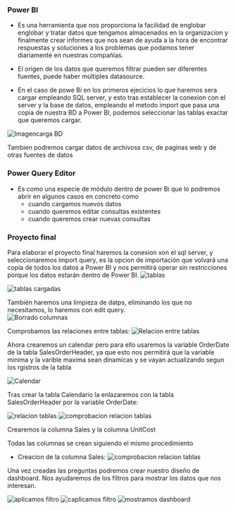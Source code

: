 ### Power BI

- Es una herramienta que nos proporciona la facilidad de englobar englobar y tratar datos que tengamos almacenados
en la organizacion y finalmente crear informes que nos sean de ayuda a la hora de encontrar respuestas y soluciones
a los problemas que podamos tener diariamente en nuestras compañías.


- El origen de los datos que queremos filtrar pueden ser diferentes fuentes, puede haber múltiples datasource.

- En el caso de powe Bi en los primeros ejecicios lo que haremos sera cargar empleando SQL server, y esto tras establecer
la conexion con el server y la base de datos, empleando el metodo import que pasa una copia de nuestra BD a Power BI, podemos seleccionar las tablas exactar que queremos cargar.

![Imagencarga BD](/imagenes/carga_bd.png)


Tambien podremos cargar datos de archivoss csv, de paginas web y de otras fuentes de datos

### Power Query Editor

- Es como una especie de módulo dentro de power Bi que lo podremos abrir en algunos casos en concreto como
     - cuando cargamos nuevos datos
     - cuando queremos editar consultas existentes 
     - cuando queremos crear nuevas consultas

### Proyecto final 
Para elaborar el proyecto final haremos la conexion xon el sql server, y seleccionaremos import query,
es la opcion de importación que volvará una copia de todos los datos a Power BI y nos permitirá 
operar sin restricciones porque los datos estarán dentro de Power BI.
![tablas](/imagenes/sales_loas.png)

![tablas cargadas](/imagenes/tables_loaded.png)

También haremos una limpieza de datps, eliminando los que no necesitamos, lo haremos con edit query.    
![Borrado columnas](/imagenes/remove_columns.png)

Comprobamos las relaciones entre tablas:
![Relacion entre tablas](/imagenes/relaciones_tablas.png)

Ahora crearemos un calendar pero para ello usaremos la  variable OrderDate de la tabla SalesOrderHeader,
ya que esto nos permitirá que la variable minima y la varible maxima sean dinamicas y se vayan actualizando 
segun los rgistros de la tabla

![Calendar](/imagenes/calendar_creation.png)

Tras crear la tabla Calendario la enlazaremos con la tabla SalesOrderHeader por la variable OrderDate:

![relacion tablas](/imagenes/new_relationship.png)
![comprobacion relacion tablas](/imagenes/comprobacion_relationship.png)

Crearemos la columna Sales y la columna UnitCost

Todas las columnas se crean siguiendo el mismo procedimiento
- Creacion de la columna Sales:
![comprobacion relacion tablas](/imagenes/creacion_sales.png)


Una vez creadas las preguntas podremos crear nuestro diseño de dashboard.
Nos ayudaremos de los filtros para mostrar los datos que nos interesan.

![aplicamos filtro](/imagenes/aplicamos_filtro.png)
![caplicamos filtro](/imagenes/aplicamos_filtro2.png)
![mostramos dashboard](/imagenes/dashboard.png)
